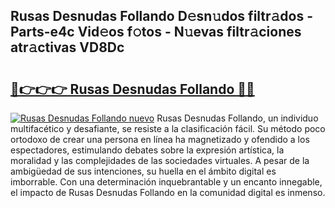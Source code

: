 ## Rusas Desnudas Follando D𝚎sn𝚞dos filtr𝚊dos - Parts-e4c Vid𝚎os f𝚘tos - N𝚞evas filtr𝚊ciones atr𝚊ctivas VD8Dc

# <h2><a href="http://mbc5kdh.tromn.icu/?c=Rusas+Desnudas+Follando">🔗👉👉👉 Rusas Desnudas Follando 🔗🔗</a></h2>

[![Rusas Desnudas Follando nuevo](https://i.imgur.com/pEAQMta.gif)](http://mbc5kdh.tromn.icu/?c=Rusas+Desnudas+Follando)
Rusas Desnudas Follando, un individuo multifacético y desafiante, se resiste a la clasificación fácil. Su método poco ortodoxo de crear una persona en línea ha magnetizado y ofendido a los espectadores, estimulando debates sobre la expresión artística, la moralidad y las complejidades de las sociedades virtuales. A pesar de la ambigüedad de sus intenciones, su huella en el ámbito digital es imborrable. Con una determinación inquebrantable y un encanto innegable, el impacto de Rusas Desnudas Follando en la comunidad digital es inmenso.
